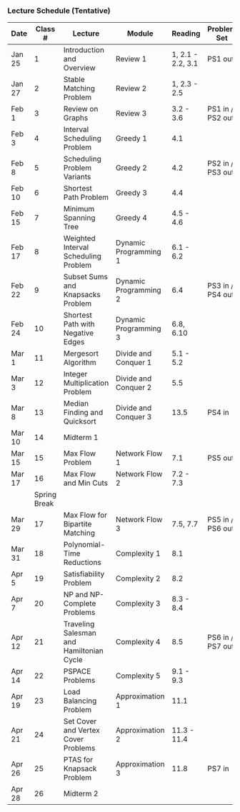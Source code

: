 
### Lecture Schedule (Tentative)


| **Date**   | **Class #**    | **Lecture**                              | **Module**            | **Reading**       | **Problem Set**  |
| ------ | ------------------ | ---------------------------------------- | --------------------- | ----------------- | ---------------- |
| Jan 25 | 1                  | Introduction and Overview                | Review 1              | 1, 2.1 - 2.2, 3.1 | PS1 out          |
| Jan 27 | 2                  | Stable Matching Problem                  | Review 2              | 1, 2.3 - 2.5      |                  |
| Feb 1  | 3                  | Review on Graphs                         | Review 3              | 3.2 - 3.6         | PS1 in / PS2 out |
| Feb 3  | 4                  | Interval Scheduling Problem              | Greedy 1              | 4.1               |                  |
| Feb 8  | 5                  | Scheduling Problem Variants              | Greedy 2              | 4.2               | PS2 in / PS3 out |
| Feb 10 | 6                  | Shortest Path Problem                    | Greedy 3              | 4.4               |                  |
| Feb 15 | 7                  | Minimum Spanning Tree                    | Greedy 4              | 4.5 - 4.6         |                  |
| Feb 17 | 8                  | Weighted Interval Scheduling Problem     | Dynamic Programming 1 | 6.1 - 6.2         |                  |
| Feb 22 | 9                  | Subset Sums and Knapsacks Problem        | Dynamic Programming 2 | 6.4               | PS3 in / PS4 out |
| Feb 24 | 10                 | Shortest Path with Negative Edges        | Dynamic Programming 3 | 6.8, 6.10         |                  |
| Mar 1  | 11                 | Mergesort Algorithm                      | Divide and Conquer 1  | 5.1 - 5.2         |                  |
| Mar 3  | 12                 | Integer Multiplication Problem           | Divide and Conquer 2  | 5.5               |                  |
| Mar 8  | 13                 | Median Finding and Quicksort             | Divide and Conquer 3  | 13.5              | PS4 in           |
| Mar 10 | 14                 | Midterm 1                                |                       |                   |                  |
| Mar 15 | 15                 | Max Flow Problem                         | Network Flow 1        | 7.1               | PS5 out          |
| Mar 17 | 16                 | Max Flow and Min Cuts                    | Network Flow 2        | 7.2 - 7.3         |                  |
|        | Spring Break       |                                          |                       |                   |
| Mar 29 | 17                 | Max Flow for Bipartite Matching          | Network Flow 3        | 7.5, 7.7          | PS5 in / PS6 out |
| Mar 31 | 18                 | Polynomial-Time Reductions               | Complexity 1          | 8.1               |                  |
| Apr 5  | 19                 | Satisfiability Problem                   | Complexity 2          | 8.2               |                  |
| Apr 7  | 20                 | NP and NP-Complete Problems              | Complexity 3          | 8.3 - 8.4         |                  |
| Apr 12 | 21                 | Traveling Salesman and Hamiltonian Cycle | Complexity 4          | 8.5               | PS6 in / PS7 out |
| Apr 14 | 22                 | PSPACE Problems                          | Complexity 5          | 9.1 - 9.3         |                  |
| Apr 19 | 23                 | Load Balancing Problem                   | Approximation 1       | 11.1              |                  |
| Apr 21 | 24                 | Set Cover and Vertex Cover Problems      | Approximation 2       | 11.3 - 11.4       |                  |
| Apr 26 | 25                 | PTAS for Knapsack Problem                | Approximation 3       | 11.8              | PS7 in           |
| Apr 28 | 26                 | Midterm 2                                |                       |                   |
